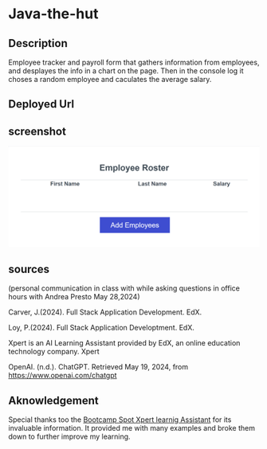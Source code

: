 # Java-the-hut

## Description
 Employee tracker and payroll form that gathers information from employees, and desplayes the info in a chart on the page. Then in the console log it choses a random employee and caculates the average salary.

## Deployed Url


## screenshot
![alt text](image.png)


## sources

(personal communication in class with while asking questions in office hours with Andrea Presto May 28,2024)

Carver, J.(2024). Full Stack Application Development. EdX.
 
Loy, P.(2024). Full Stack Application Developtment. EdX.

Xpert is an AI Learning Assistant provided by EdX, an online education technology company. Xpert

OpenAI. (n.d.). ChatGPT. Retrieved May 19, 2024, from https://www.openai.com/chatgpt

## Aknowledgement
Special thanks too the [Bootcamp Spot Xpert learnig Assistant](https://bootcampspot.instructure.com/?login_success=1) for its invaluable information. It provided me with many examples and broke them down to further improve my learning.

